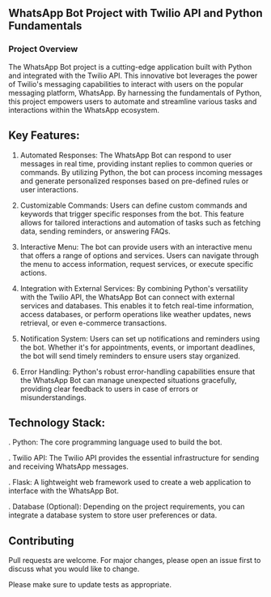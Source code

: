 ## WhatsApp Bot Project with Twilio API and Python Fundamentals
### Project Overview

The WhatsApp Bot project is a cutting-edge application built with Python and integrated with the Twilio API. This innovative bot leverages the power of Twilio's messaging capabilities to interact with users on the popular messaging platform, WhatsApp. By harnessing the fundamentals of Python, this project empowers users to automate and streamline various tasks and interactions within the WhatsApp ecosystem.

## Key Features:

1. Automated Responses:  The WhatsApp Bot can respond to user messages in real time, providing instant replies to common queries or commands. By utilizing Python, the bot can process incoming messages and generate personalized responses based on pre-defined rules or user interactions.

2. Customizable Commands: Users can define custom commands and keywords that trigger specific responses from the bot. This feature allows for tailored interactions and automation of tasks such as fetching data, sending reminders, or answering FAQs.

3. Interactive Menu: The bot can provide users with an interactive menu that offers a range of options and services. Users can navigate through the menu to access information, request services, or execute specific actions.

4. Integration with External Services: By combining Python's versatility with the Twilio API, the WhatsApp Bot can connect with external services and databases. This enables it to fetch real-time information, access databases, or perform operations like weather updates, news retrieval, or even e-commerce transactions.

5. Notification System: Users can set up notifications and reminders using the bot. Whether it's for appointments, events, or important deadlines, the bot will send timely reminders to ensure users stay organized.

6. Error Handling: Python's robust error-handling capabilities ensure that the WhatsApp Bot can manage unexpected situations gracefully, providing clear feedback to users in case of errors or misunderstandings. 



## Technology Stack:
. Python: The core programming language used to build the bot.

. Twilio API: The Twilio API provides the essential infrastructure for sending and receiving WhatsApp messages.

. Flask: A lightweight web framework used to create a web application to interface with the WhatsApp Bot.

. Database (Optional): Depending on the project requirements, you can integrate a database system to store user preferences or 
   data.

## Contributing

Pull requests are welcome. For major changes, please open an issue first
to discuss what you would like to change.

Please make sure to update tests as appropriate.
